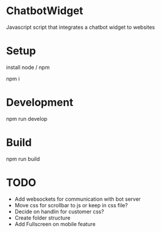 # ChatbotWidget

Javascript script that integrates a chatbot widget to websites

# Setup

install node / npm

npm i

# Development

npm run develop

# Build

npm run build

# TODO

- Add websockets for communication with bot server
- Move css for scrollbar to js or keep in css file?
- Decide on handlin for customer css?
- Create folder structure
- Add Fullscreen on mobile feature
